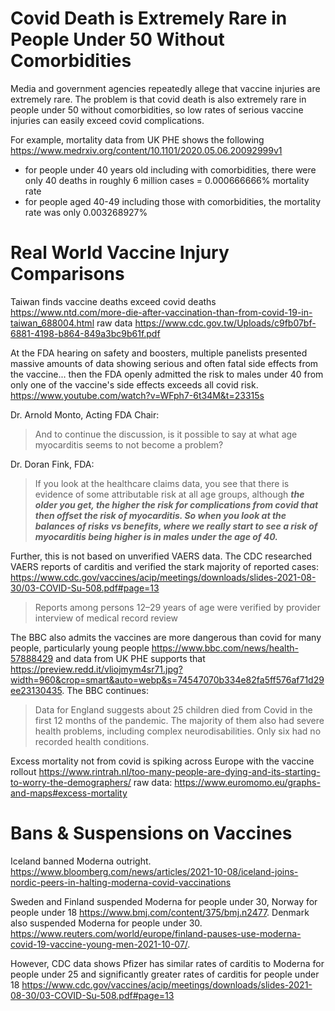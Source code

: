 # Covid Death is Extremely Rare in People Under 50 Without Comorbidities

Media and government agencies repeatedly allege that vaccine injuries are extremely rare.  The problem is that covid death is also extremely rare in people under 50 without comorbidities, so low rates of serious vaccine injuries can easily exceed covid complications.

For example, mortality data from UK PHE shows the following https://www.medrxiv.org/content/10.1101/2020.05.06.20092999v1

* for people under 40 years old including with comorbidities, there were only 40 deaths in roughly 6 million cases = 0.000666666% mortality rate
* for people aged 40-49 including those with comorbidities, the mortality rate was only 0.003268927%

# Real World Vaccine Injury Comparisons

Taiwan finds vaccine deaths exceed covid deaths https://www.ntd.com/more-die-after-vaccination-than-from-covid-19-in-taiwan_688004.html raw data https://www.cdc.gov.tw/Uploads/c9fb07bf-6881-4198-b864-849a3bc9b61f.pdf

At the FDA hearing on safety and boosters, multiple panelists presented massive amounts of data showing serious and often fatal side effects from the vaccine... then the FDA openly admitted the risk to males under 40 from only one of the vaccine's side effects exceeds all covid risk.  https://www.youtube.com/watch?v=WFph7-6t34M&t=23315s

Dr. Arnold Monto, Acting FDA Chair:

>And to continue the discussion, is it possible to say at what age myocarditis seems to not become a problem?

Dr. Doran Fink, FDA:

>If you look at the healthcare claims data, you see that there is evidence of some attributable risk at all age groups, although ***the older you get, the higher the risk for complications from covid that then offset the risk of myocarditis.  So when you look at the balances of risks vs benefits, where we really start to see a risk of myocarditis being higher is in males under the age of 40.***

Further, this is not based on unverified VAERS data.  The CDC researched VAERS reports of carditis and verified the stark majority of reported cases: https://www.cdc.gov/vaccines/acip/meetings/downloads/slides-2021-08-30/03-COVID-Su-508.pdf#page=13

> Reports among persons 12–29 years of age were verified by provider interview of medical record review

The BBC also admits the vaccines are more dangerous than covid for many people, particularly young people https://www.bbc.com/news/health-57888429 and data from UK PHE supports that https://preview.redd.it/vliojmym4sr71.jpg?width=960&crop=smart&auto=webp&s=74547070b334e82fa5ff576af71d29ee23130435. The BBC continues: 

> Data for England suggests about 25 children died from Covid in the first 12 months of the pandemic.  The majority of them also had severe health problems, including complex neurodisabilities.  Only six had no recorded health conditions.

Excess mortality not from covid is spiking across Europe with the vaccine rollout https://www.rintrah.nl/too-many-people-are-dying-and-its-starting-to-worry-the-demographers/ raw data: https://www.euromomo.eu/graphs-and-maps#excess-mortality

# Bans & Suspensions on Vaccines

Iceland banned Moderna outright.  https://www.bloomberg.com/news/articles/2021-10-08/iceland-joins-nordic-peers-in-halting-moderna-covid-vaccinations

Sweden and Finland suspended Moderna for people under 30, Norway for people under 18 https://www.bmj.com/content/375/bmj.n2477.  Denmark also suspended Moderna for people under 30.  https://www.reuters.com/world/europe/finland-pauses-use-moderna-covid-19-vaccine-young-men-2021-10-07/. 

However, CDC data shows Pfizer has similar rates of carditis to Moderna for people under 25 and significantly greater rates of carditis for people under 18 https://www.cdc.gov/vaccines/acip/meetings/downloads/slides-2021-08-30/03-COVID-Su-508.pdf#page=13
